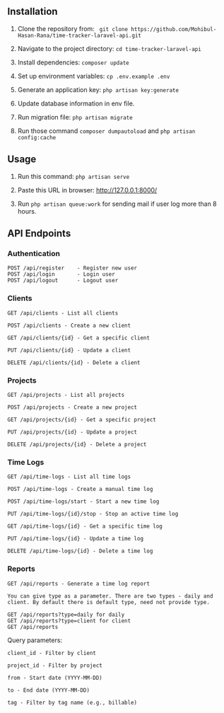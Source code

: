 ## Installation
 1. Clone the repository from: ``` git clone https://github.com/Mohibul-Hasan-Rana/time-tracker-laravel-api.git```

 2. Navigate to the project directory: ```cd time-tracker-laravel-api```

 3. Install dependencies: ```composer update```

 4. Set up environment variables: ```cp .env.example .env```

 5. Generate an application key: ```php artisan key:generate```

 6. Update database information in env file. 

 7. Run migration file: ```php artisan migrate```

 8. Run those command ```composer dumpautoload``` and ```php artisan config:cache```

 ## Usage 

 1. Run this command: ```php artisan serve``` 

 2. Paste this URL in browser: http://127.0.0.1:8000/ 

 3. Run ```php artisan queue:work``` for sending mail if user log more than 8 hours.

 ## API Endpoints

### Authentication
```
POST /api/register    - Register new user
POST /api/login       - Login user
POST /api/logout      - Logout user
```

### Clients

```
GET /api/clients - List all clients

POST /api/clients - Create a new client

GET /api/clients/{id} - Get a specific client

PUT /api/clients/{id} - Update a client

DELETE /api/clients/{id} - Delete a client

```

### Projects

```
GET /api/projects - List all projects

POST /api/projects - Create a new project

GET /api/projects/{id} - Get a specific project

PUT /api/projects/{id} - Update a project

DELETE /api/projects/{id} - Delete a project

```

### Time Logs

```
GET /api/time-logs - List all time logs

POST /api/time-logs - Create a manual time log

POST /api/time-logs/start - Start a new time log

PUT /api/time-logs/{id}/stop - Stop an active time log

GET /api/time-logs/{id} - Get a specific time log

PUT /api/time-logs/{id} - Update a time log

DELETE /api/time-logs/{id} - Delete a time log

```

### Reports

```
GET /api/reports - Generate a time log report

You can give type as a parameter. There are two types - daily and client. By default there is default type, need not provide type. 

GET /api/reports?type=daily for daily
GET /api/reports?type=client for client
GET /api/reports 

```

Query parameters: 

```
client_id - Filter by client

project_id - Filter by project

from - Start date (YYYY-MM-DD)

to - End date (YYYY-MM-DD)

tag - Filter by tag name (e.g., billable)

```
